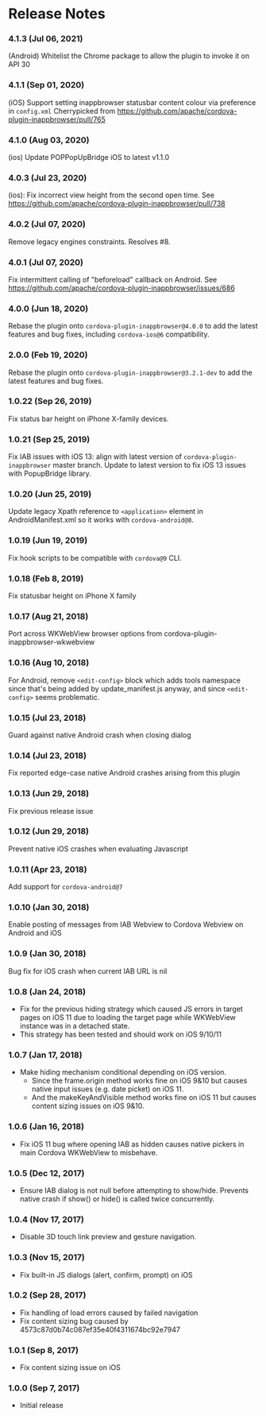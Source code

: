 # Release Notes
### 4.1.3 (Jul 06, 2021)
(Android) Whitelist the Chrome package to allow the plugin to invoke it on API 30

### 4.1.1 (Sep 01, 2020)
(iOS) Support setting inappbrowser statusbar content colour via preference in `config.xml`
Cherrypicked from https://github.com/apache/cordova-plugin-inappbrowser/pull/765

### 4.1.0 (Aug 03, 2020)
(ios) Update POPPopUpBridge iOS to latest v1.1.0

### 4.0.3 (Jul 23, 2020)
(ios): Fix incorrect view height from the second open time.
See https://github.com/apache/cordova-plugin-inappbrowser/pull/738

### 4.0.2 (Jul 07, 2020)
Remove legacy engines constraints. Resolves #8.

### 4.0.1 (Jul 07, 2020)
Fix intermittent calling of "beforeload" callback on Android.
See https://github.com/apache/cordova-plugin-inappbrowser/issues/686

### 4.0.0 (Jun 18, 2020)
Rebase the plugin onto `cordova-plugin-inappbrowser@4.0.0` to add the latest features and bug fixes, 
including `cordova-ios@6` compatibility.

### 2.0.0 (Feb 19, 2020)
Rebase the plugin onto `cordova-plugin-inappbrowser@3.2.1-dev` to add the latest features and bug fixes.

### 1.0.22 (Sep 26, 2019)
Fix status bar height on iPhone X-family devices.

### 1.0.21 (Sep 25, 2019)
Fix IAB issues with iOS 13: align with latest version of `cordova-plugin-inappbrowser` master branch.
Update to latest version to fix iOS 13 issues with PopupBridge library. 

### 1.0.20 (Jun 25, 2019)
Update legacy Xpath reference to `<application>` element in AndroidManifest.xml so it works with `cordova-android@8`.

### 1.0.19 (Jun 19, 2019)
Fix hook scripts to be compatible with `cordova@9` CLI.

### 1.0.18 (Feb 8, 2019)
Fix statusbar height on iPhone X family

### 1.0.17 (Aug 21, 2018)
Port across WKWebView browser options from cordova-plugin-inappbrowser-wkwebview

### 1.0.16 (Aug 10, 2018)
For Android, remove `<edit-config>` block which adds tools namespace since that's being added by update_manifest.js anyway, and since `<edit-config>` seems problematic.

### 1.0.15 (Jul 23, 2018)
Guard against native Android crash when closing dialog

### 1.0.14 (Jul 23, 2018)
Fix reported edge-case native Android crashes arising from this plugin

### 1.0.13 (Jun 29, 2018)
Fix previous release issue

### 1.0.12 (Jun 29, 2018)
Prevent native iOS crashes when evaluating Javascript

### 1.0.11 (Apr 23, 2018)
Add support for `cordova-android@7`

### 1.0.10 (Jan 30, 2018)
Enable posting of messages from IAB Webview to Cordova Webview on Android and iOS

### 1.0.9 (Jan 30, 2018)
Bug fix for iOS crash when current IAB URL is nil

### 1.0.8 (Jan 24, 2018)
- Fix for the previous hiding strategy which caused JS errors in target pages on iOS 11 due to loading the target page while WKWebView instance was in a detached state.
- This strategy has been tested and should work on iOS 9/10/11

### 1.0.7 (Jan 17, 2018)
- Make hiding mechanism conditional depending on iOS version.
    - Since the frame.origin method works fine on iOS 9&10 but causes native input issues (e.g. date picket) on iOS 11.
    - And the makeKeyAndVisible method works fine on iOS 11 but causes content sizing issues on iOS 9&10.

### 1.0.6 (Jan 16, 2018)
* Fix iOS 11 bug where opening IAB as hidden causes native pickers in main Cordova WKWebView to misbehave.

### 1.0.5 (Dec 12, 2017)
* Ensure IAB dialog is not null before attempting to show/hide. Prevents native crash if show() or hide() is called twice concurrently.

### 1.0.4 (Nov 17, 2017)
* Disable 3D touch link preview and gesture navigation.

### 1.0.3 (Nov 15, 2017)
* Fix built-in JS dialogs (alert, confirm, prompt) on iOS

### 1.0.2 (Sep 28, 2017)
* Fix handling of load errors caused by failed navigation
* Fix content sizing bug caused by 4573c87d0b74c087ef35e40f4311674bc92e7947

### 1.0.1 (Sep 8, 2017)
* Fix content sizing issue on iOS

### 1.0.0 (Sep 7, 2017)
* Initial release

